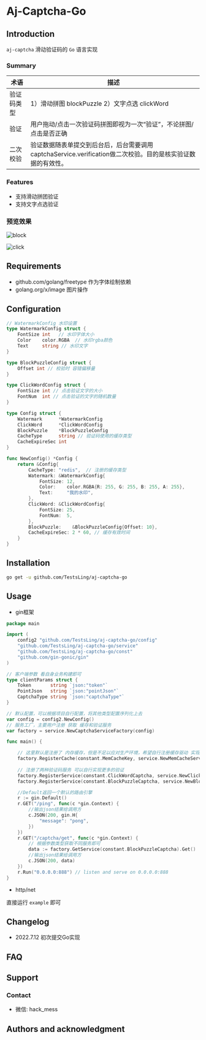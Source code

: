 # Aj-Captcha-Go

## Introduction

`aj-captcha` 滑动验证码的 `Go` 语言实现

### Summary

| 术语    | 描述                                                                  |
|-------|---------------------------------------------------------------------|
| 验证码类型 | 1）滑动拼图 blockPuzzle  2）文字点选 clickWord                                |
| 验证    | 用户拖动/点击一次验证码拼图即视为一次“验证”，不论拼图/点击是否正确                                 |
| 二次校验  | 验证数据随表单提交到后台后，后台需要调用captchaService.verification做二次校验。目的是核实验证数据的有效性。 |

### Features

- 支持滑动拼团验证
- 支持文字点选验证

### 预览效果

![block](https://gitee.com/anji-plus/captcha/raw/master/images/%E6%BB%91%E5%8A%A8%E6%8B%BC%E5%9B%BE.gif)

![click](https://gitee.com/anji-plus/captcha/raw/master/images/%E7%82%B9%E9%80%89%E6%96%87%E5%AD%97.gif)

## Requirements

- github.com/golang/freetype  作为字体绘制依赖
- golang.org/x/image  图片操作

## Configuration

```go
// WatermarkConfig 水印设置
type WatermarkConfig struct {
	FontSize int   // 水印字体大小
	Color    color.RGBA  // 水印rgba颜色
	Text     string // 水印文字
}

type BlockPuzzleConfig struct {
	Offset int // 校验时 容错偏移量
}

type ClickWordConfig struct {
	FontSize int // 点击验证文字的大小
	FontNum  int // 点击验证的文字的随机数量 
}

type Config struct {
	Watermark      *WatermarkConfig
	ClickWord      *ClickWordConfig
	BlockPuzzle    *BlockPuzzleConfig
	CacheType      string // 验证码使用的缓存类型
	CacheExpireSec int
}

func NewConfig() *Config {
	return &Config{
		CacheType: "redis",  // 注册的缓存类型
		Watermark: &WatermarkConfig{
			FontSize: 12,
			Color:    color.RGBA{R: 255, G: 255, B: 255, A: 255},
			Text:     "我的水印",
		},
		ClickWord: &ClickWordConfig{
			FontSize: 25,
			FontNum:  5,
		},
		BlockPuzzle:    &BlockPuzzleConfig{Offset: 10},
		CacheExpireSec: 2 * 60, // 缓存有效时间
	}
}
```

## Installation

```bash
go get -u github.com/TestsLing/aj-captcha-go
```

## Usage

- gin框架

```go
package main

import (
	config2 "github.com/TestsLing/aj-captcha-go/config"
	"github.com/TestsLing/aj-captcha-go/service"
	"github.com/TestsLing/aj-captcha-go/const"
	"github.com/gin-gonic/gin"
)

// 客户端参数 看自身业务构建即可
type clientParams struct {
	Token       string `json:"token"`
	PointJson   string `json:"pointJson"`
	CaptchaType string `json:"captchaType"`
}

// 默认配置，可以根据项目自行配置，将其他类型配置序列化上去
var config = config2.NewConfig()
// 服务工厂，主要用户注册 获取 缓存和验证服务
var factory = service.NewCaptchaServiceFactory(config)

func main() {

	// 这里默认是注册了 内存缓存，但是不足以应对生产环境，希望自行注册缓存驱动 实现缓存接口即可替换（CacheType就是注册进去的 key）
	factory.RegisterCache(constant.MemCacheKey, service.NewMemCacheService(20)) // 这里20指的是缓存阈值
	
	// 注册了两种验证码服务 可以自行实现更多的验证
	factory.RegisterService(constant.ClickWordCaptcha, service.NewClickWordCaptchaService(factory))
	factory.RegisterService(constant.BlockPuzzleCaptcha, service.NewBlockPuzzleCaptchaService(factory))

	//Default返回一个默认的路由引擎
	r := gin.Default()
	r.GET("/ping", func(c *gin.Context) {
		//输出json结果给调用方
		c.JSON(200, gin.H{
			"message": "pong",
		})
	})
	r.GET("/captcha/get", func(c *gin.Context) {
		// 根据参数类型获取不同服务即可
		data := factory.GetService(constant.BlockPuzzleCaptcha).Get()
		//输出json结果给调用方
		c.JSON(200, data)
	})
	r.Run("0.0.0.0:888") // listen and serve on 0.0.0.0:888
}

```

- http/net

直接运行 `example` 即可

## Changelog

- 2022.7.12  初次提交Go实现

## FAQ

## Support

### Contact

- 微信: hack_mess

## Authors and acknowledgment
